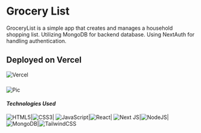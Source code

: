 # Grocery List

GroceryList is a simple app that creates and manages a household shopping list. Utilizing MongoDB for backend database. Using NextAuth for handling authentication.


## Deployed on Vercel 

![Vercel](https://vercelbadge.vercel.app/api/mayteozoria/grocerylist)

###
![Pic](https://imgur.com/mzYU2jE.jpeg)




#### ***Technologies Used***


![HTML5](https://img.shields.io/badge/html5-%23E34F26.svg?style=for-the-badge&logo=html5&logoColor=white)|![CSS3](https://img.shields.io/badge/css3-%231572B6.svg?style=for-the-badge&logo=css3&logoColor=white)| ![JavaScript](https://img.shields.io/badge/javascript-%23323330.svg?style=for-the-badge&logo=javascript&logoColor=%23F7DF1E)|![React](https://img.shields.io/badge/react-%2320232a.svg?style=for-the-badge&logo=react&logoColor=%2361DAFB)| ![Next JS](https://img.shields.io/badge/Next-black?style=for-the-badge&logo=next.js&logoColor=white)|![NodeJS](https://img.shields.io/badge/node.js-6DA55F?style=for-the-badge&logo=node.js&logoColor=white)|![MongoDB](https://img.shields.io/badge/MongoDB-%234ea94b.svg?style=for-the-badge&logo=mongodb&logoColor=white)|![TailwindCSS](https://img.shields.io/badge/tailwindcss-%2338B2AC.svg?style=for-the-badge&logo=tailwind-css&logoColor=white)


